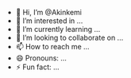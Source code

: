 - 👋 Hi, I’m @Akinkemi
- 👀 I’m interested in ...
- 🌱 I’m currently learning ...
- 💞️ I’m looking to collaborate on ...
- 📫 How to reach me ...
- 😄 Pronouns: ...
- ⚡ Fun fact: ...

<!---
Akinkemi/Akinkemi is a ✨ special ✨ repository because its `README.md` (this file) appears on your GitHub profile.
You can click the Preview link to take a look at your changes.
--->
